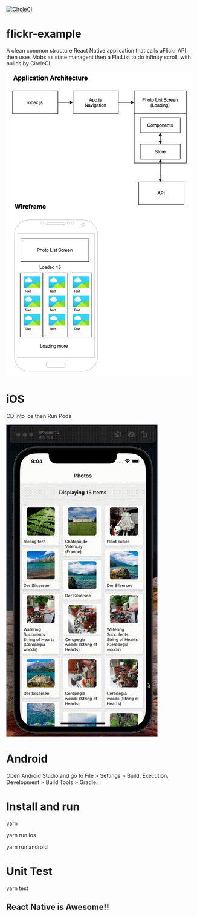 [![CircleCI](https://circleci.com/gh/MarshalPaterson/flickr-example/tree/main.svg?style=svg)](https://circleci.com/gh/MarshalPaterson/flickr-example/tree/main)

# flickr-example

A clean common structure React Native application that calls aFlickr API then uses Mobx as state managent then a FlatList to do infinity scroll, with builds by CircleCI.

![alt text](https://github.com/MarshalPaterson/flickr-example/blob/main/SolutionDesign/SolutionDesign.drawio.png)

# iOS
CD into ios then Run Pods

![hippo](https://github.com/MarshalPaterson/flickr-example/blob/main/SolutionDesign/ios.gif)

# Android

Open Android Studio and go to File > Settings > Build, Execution, Development > Build Tools > Gradle.

# Install and run
yarn 

yarn run ios

yarn run android

# Unit Test
yarn test

## React Native is Awesome!!
